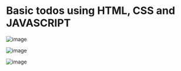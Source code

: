 # Basic todos using HTML, CSS and JAVASCRIPT

![image](https://github.com/ankit-royal/basic-todos/assets/151389101/a439f0f4-b45b-4fb9-947a-e779b1869d05)

![image](https://github.com/ankit-royal/basic-todos/assets/151389101/d4094246-4f68-4785-9659-f852ba01c38e)

![image](https://github.com/ankit-royal/basic-todos/assets/151389101/2cf09177-389d-4f4c-ac7f-d307273d6d9b)
